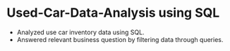 # Used-Car-Data-Analysis using SQL
- Analyzed use car inventory data using SQL.
- Answered relevant business question by filtering data through queries.
